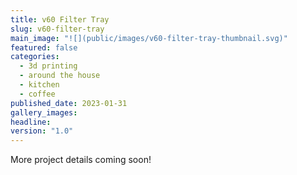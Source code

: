 ```yaml
---
title: v60 Filter Tray
slug: v60-filter-tray
main_image: "![](public/images/v60-filter-tray-thumbnail.svg)"
featured: false
categories:
  - 3d printing
  - around the house
  - kitchen
  - coffee
published_date: 2023-01-31
gallery_images: 
headline: 
version: "1.0"
---
```

More project details coming soon!
